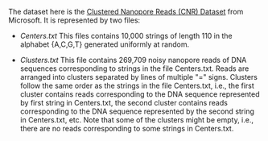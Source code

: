 The dataset here is the [Clustered Nanopore Reads (CNR) Dataset](https://github.com/microsoft/clustered-nanopore-reads-dataset) from Microsoft. It is represented by two files:

- *Centers.txt* This files contains 10,000 strings of length 110 in the alphabet {A,C,G,T} generated uniformly at random.

- *Clusters.txt* This file contains 269,709 noisy nanopore reads of DNA sequences corresponding to strings in the file Centers.txt. Reads are arranged into clusters separated by lines of multiple "=" signs. Clusters follow the same order as the strings in the file Centers.txt, i.e., the first cluster contains reads corresponding to the DNA sequence represented by first string in Centers.txt, the second cluster contains reads corresponding to the DNA sequence represented by the second string in Centers.txt, etc. Note that some of the clusters might be empty, i.e., there are no reads corresponding to some strings in Centers.txt.